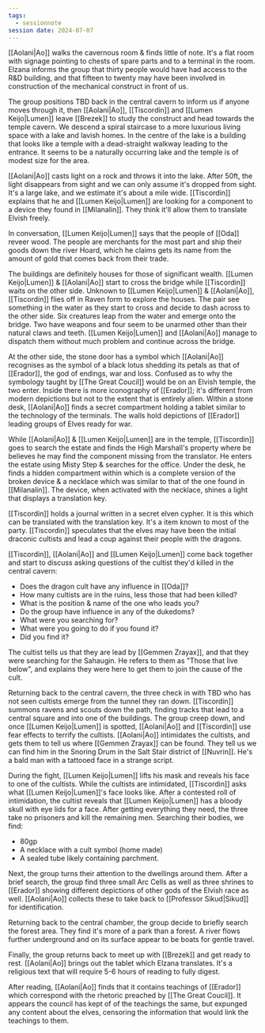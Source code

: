 ```yaml
---
tags:
  - sessionnote
session date: 2024-07-07
---
```

[[Aolani|Ao]] walks the cavernous room & finds little of note. It's a flat room with signage pointing to chests of spare parts and to a terminal in the room. Elzana informs the group that thirty people would have had access to the R&D building, and that fifteen to twenty may have been involved in construction of the mechanical construct in front of us.

The group positions TBD back in the central cavern to inform us if anyone moves through it, then [[Aolani|Ao]], [[Tiscordin]] and [[Lumen Keijo|Lumen]] leave [[Brezek]] to study the construct and head towards the temple cavern. We descend a spiral staircase to a more luxurious living space with a lake and lavish homes. In the centre of the lake is a building that looks like a temple with a dead-straight walkway leading to the entrance. It seems to be a naturally occurring lake and the temple is of modest size for the area.

[[Aolani|Ao]] casts light on a rock and throws it into the lake. After 50ft, the light disappears from sight and we can only assume it's dropped from sight. It's a large lake, and we estimate it's about a mile wide. [[Tiscordin]] explains that he and [[Lumen Keijo|Lumen]] are looking for a component to a device they found in [[Milanalin]]. They think it'll allow them to translate Elvish freely.

In conversation, [[Lumen Keijo|Lumen]] says that the people of [[Oda]] reveer wood. The people are merchants for the most part and ship their goods down the river Hoard, which he claims gets its name from the amount of gold that comes back from their trade.

The buildings are definitely houses for those of significant wealth. [[Lumen Keijo|Lumen]] & [[Aolani|Ao]] start to cross the bridge while [[Tiscordin]] waits on the other side. Unknown to [[Lumen Keijo|Lumen]] & [[Aolani|Ao]], [[Tiscordin]] flies off in Raven form to explore the houses. The pair see something in the water as they start to cross and decide to dash across to the other side. Six creatures leap from the water and emerge onto the bridge. Two have weapons and four seem to be unarmed other than their natural claws and teeth. [[Lumen Keijo|Lumen]] and [[Aolani|Ao]] manage to dispatch them without much problem and continue across the bridge.

At the other side, the stone door has a symbol which [[Aolani|Ao]] recognises as the symbol of a black lotus shedding its petals as that of [[Erador]], the god of endings, war and loss. Confused as to why the symbology taught by [[The Great Coucil]] would be on an Elvish temple, the two enter. Inside there is more iconography of [[Erador]]; it's different from modern depictions but not to the extent that is entirely alien. Within a stone desk, [[Aolani|Ao]] finds a secret compartment holding a tablet similar to the technology of the terminals. The walls hold depictions of [[Erador]] leading groups of Elves ready for war.

While [[Aolani|Ao]] & [[Lumen Keijo|Lumen]] are in the temple, [[Tiscordin]] goes to search the estate and finds the High Marshall's property where be believes he may find the component missing from the translator. He enters the estate using Misty Step & searches for the office. Under the desk, he finds a hidden compartment within which is a complete version of the broken device & a necklace which was similar to that of the one found in [[Milanalin]]. The device, when activated with the necklace, shines a light that displays a translation key.

[[Tiscordin]] holds a journal written in a secret elven cypher. It is this which can be translated with the translation key. It's a item known to most of the party. [[Tiscordin]] speculates that the elves may have been the initial draconic cultists and lead a coup against their people with the dragons.

[[Tiscordin]], [[Aolani|Ao]] and [[Lumen Keijo|Lumen]] come back together and start to discuss asking questions of the cultist they'd killed in the central cavern:
- Does the dragon cult have any influence in [[Oda]]?
- How many cultists are in the ruins, less those that had been killed?
- What is the position & name of the one who leads you?
- Do the group have influence in any of the dukedoms?
- What were you searching for?
- What were you going to do if you found it?
- Did you find it?

The cultist tells us that they are lead by [[Gemmen Zrayax]], and that they were searching for the Sahaugin. He refers to them as "Those that live below", and explains they were here to get them to join the cause of the cult.

Returning back to the central cavern, the three check in with TBD who has not seen cultists emerge from the tunnel they ran down. [[Tiscordin]] summons ravens and scouts down the path, finding tracks that lead to a central square and into one of the buildings. The group creep down, and once [[Lumen Keijo|Lumen]] is spotted, [[Aolani|Ao]] and [[Tiscordin]] use fear effects to terrify the cultists. [[Aolani|Ao]] intimidates the cultists, and gets them to tell us where [[Gemmen Zrayax]] can be found. They tell us we can find him in the Snoring Drum in the Salt Stair district of [[Nuvrin]]. He's a bald man with a tattooed face in a strange script.

During the fight, [[Lumen Keijo|Lumen]] lifts his mask and reveals his face to one of the cultists. While the cultists are intimidated, [[Tiscordin]] asks what [[Lumen Keijo|Lumen]]'s face looks like. After a contested roll of intimidation, the cultist reveals that [[Lumen Keijo|Lumen]] has a bloody skull with eye lids for a face. After getting everything they need, the three take no prisoners and kill the remaining men. Searching their bodies, we find:
- 80gp
- A necklace with a cult symbol (home made)
- A sealed tube likely containing parchment.

Next, the group turns their attention to the dwellings around them. After a brief search, the group find three small Arc Cells as well as three shrines to [[Erador]] showing different depictions of other gods of the Elvish race as well. [[Aolani|Ao]] collects these to take back to [[Professor Sikud|Sikud]] for identification.

Returning back to the central chamber, the group decide to briefly search the forest area. They find it's more of a park than a forest. A river flows further underground and on its surface appear to be boats for gentle travel.

Finally, the group returns back to meet up with [[Brezek]] and get ready to rest. [[Aolani|Ao]] brings out the tablet which Elzana translates. It's a religious text that will require 5-6 hours of reading to fully digest.

After reading, [[Aolani|Ao]] finds that it contains teachings of [[Erador]] which correspond with the rhetoric preached by [[The Great Coucil]]. It appears the council has kept of of the teachings the same, but expunged any content about the elves, censoring the information that would link the teachings to them.